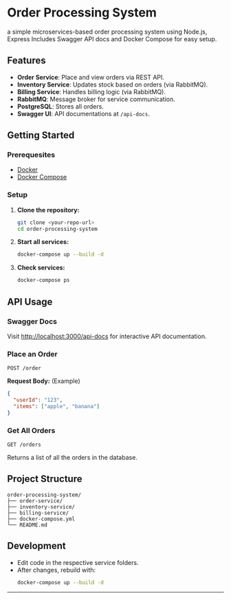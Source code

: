 # Order Processing System
a simple microservices-based order processing system using Node.js, Express Includes Swagger API docs and Docker Compose for easy setup.

## Features

- **Order Service**: Place and view orders via REST API.
- **Inventory Service**: Updates stock based on orders (via RabbitMQ).
- **Billing Service**: Handles billing logic (via RabbitMQ).
- **RabbitMQ**: Message broker for service communication.
- **PostgreSQL**: Stores all orders.
- **Swagger UI**: API documentations at `/api-docs`.

## Getting Started

### Prerequesites

- [Docker](https://www.docker.com/)
- [Docker Compose](https://docs.docker.com/compose/)

### Setup

1. **Clone the repository:**
   ```sh
   git clone <your-repo-url>
   cd order-processing-system
   ```

2. **Start all services:**
   ```sh
   docker-compose up --build -d
   ```

3. **Check services:**
   ```sh
   docker-compose ps
   ```


## API Usage

### Swagger Docs

Visit [http://localhost:3000/api-docs](http://localhost:3000/api-docs) for interactive API documentation.

### Place an Order

`POST /order`

**Request Body:** (Example)
```json
{
  "userId": "123",
  "items": ["apple", "banana"]
}
```

### Get All Orders


`GET /orders`

Returns a list of all the orders in the database.

## Project Structure

```
order-processing-system/
├── order-service/
├── inventory-service/
├── billing-service/
├── docker-compose.yml
└── README.md
```

## Development

- Edit code in the respective service folders.
- After changes, rebuild with:
  ```sh
  docker-compose up --build -d
  ```

---

